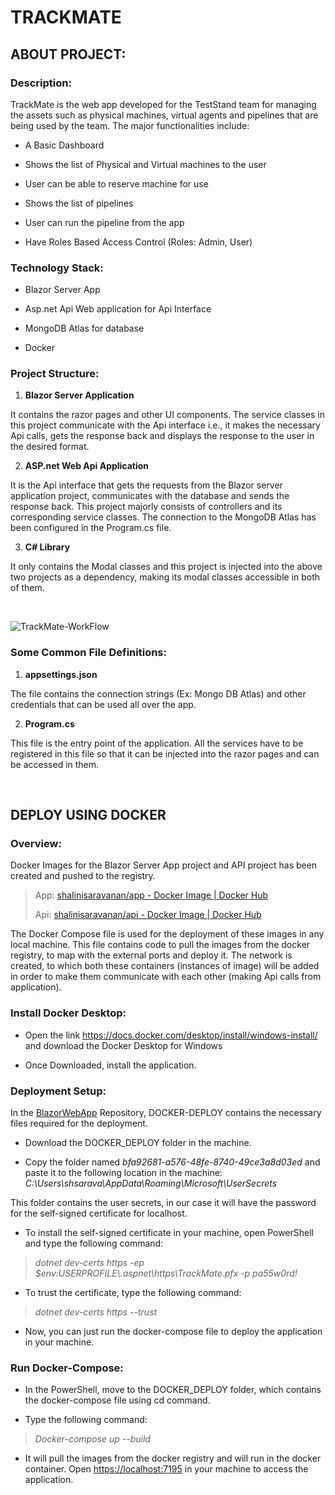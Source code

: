 # TRACKMATE

## **ABOUT PROJECT:**

### **Description:**
TrackMate is the web app developed for the TestStand team for managing the assets such as physical machines, virtual agents and pipelines that are being used by the team. The major functionalities include:

-   A Basic Dashboard

-   Shows the list of Physical and Virtual machines to the user

-   User can be able to reserve machine for use

-   Shows the list of pipelines

-   User can run the pipeline from the app

-   Have Roles Based Access Control (Roles: Admin, User)


### **Technology Stack:**

-   Blazor Server App

-   Asp.net Api Web application for Api Interface

-   MongoDB Atlas for database

-   Docker

### **Project Structure:**

1.  **Blazor Server Application**

It contains the razor pages and other UI components. The service classes in this project communicate with the Api interface i.e., it makes the necessary Api calls, gets the response back and displays the response to the user in the desired format.

2.  **ASP.net Web Api Application**

It is the Api interface that gets the requests from the Blazor server application project, communicates with the database and sends the response back. This project majorly consists of controllers and its corresponding service classes. The connection to the MongoDB Atlas has been configured in the Program.cs file.

3.  **C# Library**

It only contains the Modal classes and this project is injected into the above two projects as a dependency, making its modal classes accessible in both of them.

<br/>

![TrackMate-WorkFlow](https://github.com/Shalini-Saravan/TrackMate/assets/140784069/3b63b11b-27bb-4e04-8ba6-c8a876083d38)


### **Some Common File Definitions:**

1.  **appsettings.json**

The file contains the connection strings (Ex: Mongo DB Atlas) and other credentials that can be used all over the app.

2.  **Program.cs**

This file is the entry point of the application. All the services have to be registered in this file so that it can be injected into the razor pages and can be accessed in them.

<br/>

## **DEPLOY USING DOCKER**

### **Overview:**

Docker Images for the Blazor Server App project and API project has been
created and pushed to the registry.

> App: [shalinisaravanan/app - Docker Image \| Docker
> Hub](https://hub.docker.com/r/shalinisaravanan/app)
>
> Api: [shalinisaravanan/api - Docker Image \| Docker
> Hub](https://hub.docker.com/r/shalinisaravanan/api)

The Docker Compose file is used for the deployment of these images in
any local machine. This file contains code to pull the images from the
docker registry, to map with the external ports and deploy it. The
network is created, to which both these containers (instances of image)
will be added in order to make them communicate with each other (making
Api calls from application).

### **Install Docker Desktop:**

-   Open the link
    <https://docs.docker.com/desktop/install/windows-install/> and
    download the Docker Desktop for Windows

-   Once Downloaded, install the application.

### **Deployment Setup:**

In the [BlazorWebApp](https://github.com/Shalini-Saravan/BlazorWebApp) Repository, DOCKER-DEPLOY contains the necessary files required for the deployment.

-   Download the DOCKER_DEPLOY folder in the machine.

-   Copy the folder named *bfa92681-a576-48fe-8740-49ce3a8d03ed* and
    paste it to the following location in the machine:
    *C:\\Users\\shsarava\\AppData\\Roaming\\Microsoft\\UserSecrets*

This folder contains the user secrets, in our case it will have the
password for the self-signed certificate for localhost.

-   To install the self-signed certificate in your machine, open
    PowerShell and type the following command:

> *dotnet dev-certs https -ep
> $env:USERPROFILE\\.aspnet\\https\\TrackMate.pfx -p
> pa55w0rd!*

-   To trust the certificate, type the following command:

> *dotnet dev-certs https --trust*

-   Now, you can just run the docker-compose file to deploy the
    application in your machine.

### **Run Docker-Compose:**

-   In the PowerShell, move to the DOCKER_DEPLOY folder, which contains
    the docker-compose file using cd command.

-   Type the following command:

> *Docker-compose up --build*

-   It will pull the images from the docker registry and will run in the
    docker container. Open <https://localhost:7195> in your machine to
    access the application.

